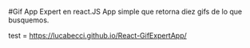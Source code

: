 #Gif App Expert en react.JS
App simple que retorna diez gifs de lo que busquemos.

test = https://lucabecci.github.io/React-GifExpertApp/